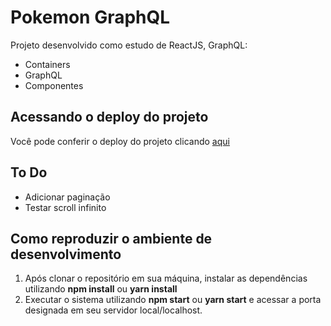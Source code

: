 # Pokemon GraphQL

Projeto desenvolvido como estudo de ReactJS, GraphQL: 
- Containers
- GraphQL
- Componentes

## Acessando o deploy do projeto

Você pode conferir o deploy do projeto clicando [aqui](https://gabriel-brunetti.github.io/pokemon-graphql/)

## To Do
- Adicionar paginação
- Testar scroll infinito

## Como reproduzir o ambiente de desenvolvimento

1. Após clonar o repositório em sua máquina, instalar as dependências utilizando **npm install** ou **yarn install**
2. Executar o sistema utilizando **npm start** ou **yarn start** e acessar a porta designada em seu servidor local/localhost.

